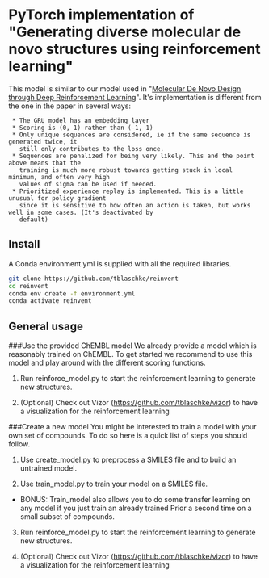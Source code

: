 PyTorch implementation of "Generating diverse molecular de novo structures using reinforcement learning"
=======================================================================================

This model is similar to our model used in "[Molecular De Novo Design through Deep Reinforcement
Learning](https://jcheminf.biomedcentral.com/articles/10.1186/s13321-017-0235-x)". It's implementation is different from the one in the paper in several ways:

     * The GRU model has an embedding layer
     * Scoring is (0, 1) rather than (-1, 1)
     * Only unique sequences are considered, ie if the same sequence is generated twice, it
       still only contributes to the loss once.
     * Sequences are penalized for being very likely. This and the point above means that the
       training is much more robust towards getting stuck in local minimum, and often very high
       values of sigma can be used if needed.
     * Prioritized experience replay is implemented. This is a little unusual for policy gradient
       since it is sensitive to how often an action is taken, but works well in some cases. (It's deactivated by
       default)

Install
-------

A Conda environment.yml is supplied with all the required libraries.

```bash
git clone https://github.com/tblaschke/reinvent
cd reinvent
conda env create -f environment.yml
conda activate reinvent
```


General usage
-------------

###Use the provided ChEMBL model
We already provide a model which is reasonably trained on ChEMBL. To get started we recommend to use this model and 
play around with the different scoring functions.

1. Run reinforce_model.py to start the reinforcement learning to generate new structures.

2. (Optional) Check out Vizor (https://github.com/tblaschke/vizor) to have a visualization for
the reinforcement learning

###Create a new model
You might be interested to train a model with your own set of compounds. To do so here is a quick list of steps you 
should follow.
 
1. Use create_model.py to preprocess a SMILES file and to build an untrained model.

2. Use train_model.py to train your model on a SMILES file.  
  * BONUS: Train_model also allows you to do some transfer learning on any model if you just 
   train an already trained Prior a second time on a small subset of compounds.

3. Run reinforce_model.py to start the reinforcement learning to generate new structures.

4. (Optional) Check out Vizor (https://github.com/tblaschke/vizor) to have a visualization for
the reinforcement learning